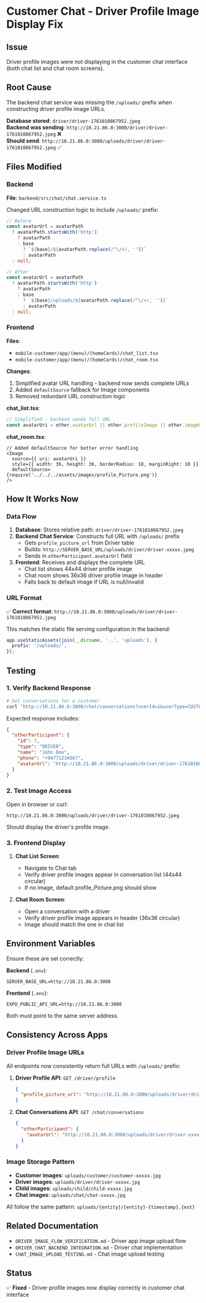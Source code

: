 # Customer Chat - Driver Profile Image Display Fix

## Issue
Driver profile images were not displaying in the customer chat interface (both chat list and chat room screens).

## Root Cause
The backend chat service was missing the `/uploads/` prefix when constructing driver profile image URLs.

**Database stored**: `driver/driver-1761010867952.jpeg`  
**Backend was sending**: `http://10.21.86.0:3000/driver/driver-1761010867952.jpeg` ❌  
**Should send**: `http://10.21.86.0:3000/uploads/driver/driver-1761010867952.jpeg` ✅

## Files Modified

### Backend
**File**: `backend/src/chat/chat.service.ts`

Changed URL construction logic to include `/uploads/` prefix:

```typescript
// Before
const avatarUrl = avatarPath
  ? avatarPath.startsWith('http')
    ? avatarPath
    : base
      ? `${base}/${avatarPath.replace(/^\/+/, '')}`
      : avatarPath
  : null;

// After
const avatarUrl = avatarPath
  ? avatarPath.startsWith('http')
    ? avatarPath
    : base
      ? `${base}/uploads/${avatarPath.replace(/^\/+/, '')}`
      : avatarPath
  : null;
```

### Frontend
**Files**: 
- `mobile-customer/app/(menu)/(homeCards)/chat_list.tsx`
- `mobile-customer/app/(menu)/(homeCards)/chat_room.tsx`

**Changes**:
1. Simplified avatar URL handling - backend now sends complete URLs
2. Added `defaultSource` fallback for Image components
3. Removed redundant URL construction logic

**chat_list.tsx**:
```typescript
// Simplified - backend sends full URL
const avatarUri = other.avatarUrl || other.profileImage || other.imageUrl || other.avatar || null;
```

**chat_room.tsx**:
```tsx
// Added defaultSource for better error handling
<Image 
  source={{ uri: avatarUri }} 
  style={{ width: 36, height: 36, borderRadius: 18, marginRight: 10 }}
  defaultSource={require('../../../assets/images/profile_Picture.png')}
/>
```

## How It Works Now

### Data Flow
1. **Database**: Stores relative path: `driver/driver-1761010867952.jpeg`
2. **Backend Chat Service**: Constructs full URL with `/uploads/` prefix
   - Gets `profile_picture_url` from Driver table
   - Builds: `http://SERVER_BASE_URL/uploads/driver/driver-xxxxx.jpeg`
   - Sends in `otherParticipant.avatarUrl` field
3. **Frontend**: Receives and displays the complete URL
   - Chat list shows 44x44 driver profile image
   - Chat room shows 36x36 driver profile image in header
   - Falls back to default image if URL is null/invalid

### URL Format
✅ **Correct format**: `http://10.21.86.0:3000/uploads/driver/driver-1761010867952.jpeg`

This matches the static file serving configuration in the backend:
```typescript
app.useStaticAssets(join(__dirname, '..', 'uploads'), {
  prefix: '/uploads/',
});
```

## Testing

### 1. Verify Backend Response
```bash
# Get conversations for a customer
curl "http://10.21.86.0:3000/chat/conversations?userId=1&userType=CUSTOMER"
```

Expected response includes:
```json
{
  "otherParticipant": {
    "id": 7,
    "type": "DRIVER",
    "name": "John Doe",
    "phone": "+94771234567",
    "avatarUrl": "http://10.21.86.0:3000/uploads/driver/driver-1761010867952.jpeg"
  }
}
```

### 2. Test Image Access
Open in browser or curl:
```
http://10.21.86.0:3000/uploads/driver/driver-1761010867952.jpeg
```

Should display the driver's profile image.

### 3. Frontend Display
1. **Chat List Screen**:
   - Navigate to Chat tab
   - Verify driver profile images appear in conversation list (44x44 circular)
   - If no image, default profile_Picture.png should show

2. **Chat Room Screen**:
   - Open a conversation with a driver
   - Verify driver profile image appears in header (36x36 circular)
   - Image should match the one in chat list

## Environment Variables
Ensure these are set correctly:

**Backend** (`.env`):
```
SERVER_BASE_URL=http://10.21.86.0:3000
```

**Frontend** (`.env`):
```
EXPO_PUBLIC_API_URL=http://10.21.86.0:3000
```

Both must point to the same server address.

## Consistency Across Apps

### Driver Profile Image URLs
All endpoints now consistently return full URLs with `/uploads/` prefix:

1. **Driver Profile API**: `GET /driver/profile`
   ```json
   {
     "profile_picture_url": "http://10.21.86.0:3000/uploads/driver/driver-xxxxx.jpeg"
   }
   ```

2. **Chat Conversations API**: `GET /chat/conversations`
   ```json
   {
     "otherParticipant": {
       "avatarUrl": "http://10.21.86.0:3000/uploads/driver/driver-xxxxx.jpeg"
     }
   }
   ```

### Image Storage Pattern
- **Customer images**: `uploads/customer/customer-xxxxx.jpg`
- **Driver images**: `uploads/driver/driver-xxxxx.jpg`
- **Child images**: `uploads/child/child-xxxxx.jpg`
- **Chat images**: `uploads/chat/chat-xxxxx.jpg`

All follow the same pattern: `uploads/{entity}/{entity}-{timestamp}.{ext}`

## Related Documentation
- `DRIVER_IMAGE_FLOW_VERIFICATION.md` - Driver app image upload flow
- `DRIVER_CHAT_BACKEND_INTEGRATION.md` - Driver chat implementation
- `CHAT_IMAGE_UPLOAD_TESTING.md` - Chat image upload testing

## Status
✅ **Fixed** - Driver profile images now display correctly in customer chat interface
